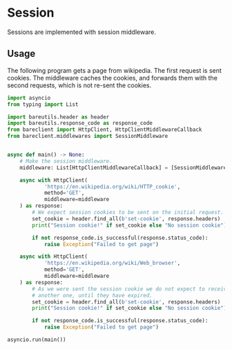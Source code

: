 # Session

Sessions are implemented with session middleware.

## Usage

The following program gets a page from wikipedia. The first request is sent
cookies. The middleware caches the cookies, and forwards them with the second
requests, which is not re-sent the cookies.

```python
import asyncio
from typing import List

import bareutils.header as header
import bareutils.response_code as response_code
from bareclient import HttpClient, HttpClientMiddlewareCallback
from bareclient.middlewares import SessionMiddleware


async def main() -> None:
    # Make the session middleware.
    middleware: List[HttpClientMiddlewareCallback] = [SessionMiddleware()]

    async with HttpClient(
            'https://en.wikipedia.org/wiki/HTTP_cookie',
            method='GET',
            middleware=middleware
    ) as response:
        # We expect session cookies to be sent on the initial request.
        set_cookie = header.find_all(b'set-cookie', response.headers)
        print("Session cookie!" if set_cookie else "No session cookie")

        if not response_code.is_successful(response.status_code):
            raise Exception("Failed to get page")

    async with HttpClient(
            'https://en.wikipedia.org/wiki/Web_browser',
            method='GET',
            middleware=middleware
    ) as response:
        # As we were sent the session cookie we do not expect to receive
        # another one, until they have expired.
        set_cookie = header.find_all(b'set-cookie', response.headers)
        print("Session cookie!" if set_cookie else "No session cookie")

        if not response_code.is_successful(response.status_code):
            raise Exception("Failed to get page")

asyncio.run(main())
```
